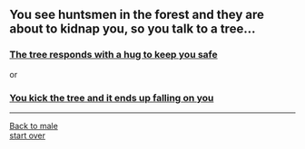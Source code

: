 ## You see huntsmen in the forest and they are about to kidnap you, so you talk to a tree...   
### [The tree responds with a hug to keep you safe](stay-home.md)  
or  
### [You kick the tree and it ends up falling on you](continue.md)  
---
[Back to male](male.md)  
[start over](start.md)  


